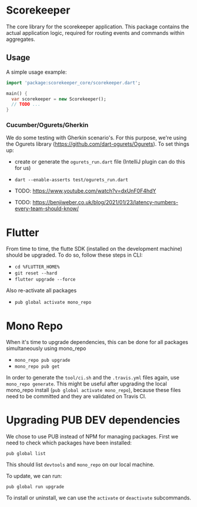 # Scorekeeper
The core library for the scorekeeper application. This package contains the actual application logic,
required for routing events and commands within aggregates.

## Usage

A simple usage example:

```dart
import 'package:scorekeeper_core/scorekeeper.dart';

main() {
  var scorekeeper = new Scorekeeper();
  // TODO ...
}
```


### Cucumber/Ogurets/Gherkin
We do some testing with Gherkin scenario's.
For this purpose, we're using the Ogurets library (https://github.com/dart-ogurets/Ogurets).
To set things up:
 - create or generate the `ogurets_run.dart` file (IntelliJ plugin can do this for us)
 - `dart --enable-asserts test/ogurets_run.dart`




- TODO: https://www.youtube.com/watch?v=dxUnF0F4hdY
- TODO: https://benjiweber.co.uk/blog/2021/01/23/latency-numbers-every-team-should-know/



# Flutter
From time to time, the flutte SDK (installed on the development machine) should be upgraded.
To do so, follow these steps in CLI:
 - `cd %FLUTTER_HOME%`
 - `git reset --hard`
 - `flutter upgrade --force`

Also re-activate all packages
 - `pub global activate mono_repo`


# Mono Repo
When it's time to upgrade dependencies, this can be done for all packages simultaneously using mono_repo
 - `mono_repo pub upgrade`
 - `mono_repo pub get`

In order to generate the `tool/ci.sh` and the `.travis.yml` files again, use `mono_repo generate`.
This might be useful after upgrading the local mono_repo install (`pub global activate mono_repo`),
because these files need to be committed and they are validated on Travis CI.

# Upgrading PUB DEV dependencies
We chose to use PUB instead of NPM for managing packages.
First we need to check which packages have been installed:

``pub global list``

This should list `devtools` and `mono_repo` on our local machine.

To update, we can run:

``pub global run upgrade``

To install or uninstall, we can use the `activate` or `deactivate` subcommands.
